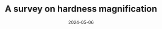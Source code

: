 ---
topic: Complexity
title: A survey on hardness magnification
date: 2024-05-06
pub:
coauthors: 
arxiv:
slides: 18-405-pres.pdf
poster:
blog:
video:
series: expository
pdf: 18-405-project.pdf
notes: This was my final project for 18.405 (at MIT).  
---